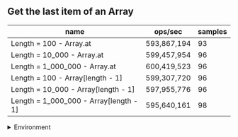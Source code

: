 ## Get the last item of an Array

|name|ops/sec|samples|
|-|-|-|
|Length = 100 - Array.at|593,867,194|93|
|Length = 10_000 - Array.at|599,457,954|96|
|Length = 1_000_000 - Array.at|600,419,523|96|
|Length = 100 - Array[length - 1]|599,307,720|96|
|Length = 10_000 - Array[length - 1]|597,955,776|96|
|Length = 1_000_000 - Array[length - 1]|595,640,161|98|


<details>
<summary>Environment</summary>

* __Machine:__ linux x64 | 2 vCPUs | 6.8GB Mem
* __Run:__ Sat Oct 14 2023 02:05:21 GMT+0000 (Coordinated Universal Time)
</details>

<!--
{"environment":{"platform":"linux","arch":"x64","cpus":2,"totalMemory":6.759757995605469},"benchmarks":[{"name":"Length = 100 - Array.at","hz":593867194.1736088,"cycles":7,"stats":{"deviation":1.2937390826564605e-10,"mean":1.6838781630151201e-9,"moe":2.629428071227221e-11,"rme":1.5615310709410337,"sem":1.3415449342996025e-11,"variance":1.67376081399278e-20}},{"name":"Length = 10_000 - Array.at","hz":599457953.7237695,"cycles":6,"stats":{"deviation":2.0676605898366853e-11,"mean":1.6681737122480495e-9,"moe":4.1361826151956145e-12,"rme":0.24794675667329924,"sem":2.110297252650824e-12,"variance":4.27522031476379e-22}},{"name":"Length = 1_000_000 - Array.at","hz":600419523.4301423,"cycles":8,"stats":{"deviation":2.2864308561969404e-11,"mean":1.6655021380502264e-9,"moe":4.5738142927005155e-12,"rme":0.2746207397881217,"sem":2.333578720765569e-12,"variance":5.227766060169473e-22}},{"name":"Length = 100 - Array[length - 1]","hz":599307719.7748835,"cycles":7,"stats":{"deviation":1.7165162045785173e-11,"mean":1.668591888613795e-9,"moe":3.4337475497562214e-12,"rme":0.20578714143269944,"sem":1.7519120151817457e-12,"variance":2.9464278805806384e-22}},{"name":"Length = 10_000 - Array[length - 1]","hz":597955775.703387,"cycles":8,"stats":{"deviation":2.1338566055960756e-11,"mean":1.6723644801719333e-9,"moe":4.268602225515135e-12,"rme":0.25524353549271067,"sem":2.1778582783240487e-12,"variance":4.553344013246006e-22}},{"name":"Length = 1_000_000 - Array[length - 1]","hz":595640161.4159248,"cycles":8,"stats":{"deviation":8.078702028096389e-11,"mean":1.6788659744212883e-9,"moe":1.599501396430692e-11,"rme":0.9527272699549746,"sem":8.160721410360673e-12,"variance":6.526542645876871e-21}}]}-->
